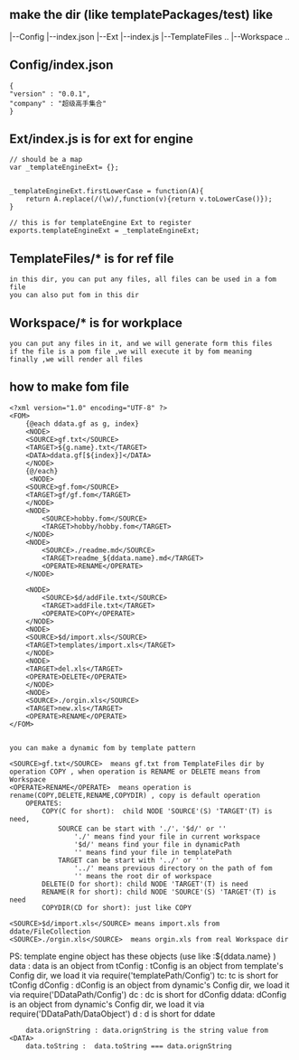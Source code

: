 ## make the dir (like templatePackages/test) like
|--Config
    |--index.json
|--Ext
    |--index.js
|--TemplateFiles
    ..
|--Workspace
    ..



## Config/index.json 
    {
    "version" : "0.0.1",
    "company" : "超级高手集合"
    }

## Ext/index.js  is for ext for engine
    // should be a map
    var _templateEngineExt= {};


    _templateEngineExt.firstLowerCase = function(A){
        return A.replace(/(\w)/,function(v){return v.toLowerCase()});
    }

    // this is for templateEngine Ext to register
    exports.templateEngineExt = _templateEngineExt;


## TemplateFiles/*   is for ref file  
    in this dir, you can put any files, all files can be used in a fom file
    you can also put fom in this dir

## Workspace/*   is for workplace
    you can put any files in it, and we will generate form this files
    if the file is a pom file ,we will execute it by fom meaning
    finally ,we will render all files

## how to make fom file
    <?xml version="1.0" encoding="UTF-8" ?>
    <FOM>
        {@each ddata.gf as g, index}
        <NODE>
        <SOURCE>gf.txt</SOURCE>
        <TARGET>${g.name}.txt</TARGET>
        <DATA>ddata.gf[${index}]</DATA>
        </NODE>
        {@/each}
         <NODE>
        <SOURCE>gf.fom</SOURCE>
        <TARGET>gf/gf.fom</TARGET>
        </NODE>
        <NODE>
            <SOURCE>hobby.fom</SOURCE>
            <TARGET>hobby/hobby.fom</TARGET>
        </NODE>
        <NODE>
            <SOURCE>./readme.md</SOURCE>
            <TARGET>readme_${ddata.name}.md</TARGET>
            <OPERATE>RENAME</OPERATE>
        </NODE>

        <NODE>
            <SOURCE>$d/addFile.txt</SOURCE>
            <TARGET>addFile.txt</TARGET>
            <OPERATE>COPY</OPERATE>
        </NODE>
        <NODE>
        <SOURCE>$d/import.xls</SOURCE>
        <TARGET>templates/import.xls</TARGET>
        </NODE>
        <NODE>
        <TARGET>del.xls</TARGET>
        <OPERATE>DELETE</OPERATE>
        </NODE>
        <NODE>
        <SOURCE>./orgin.xls</SOURCE>
        <TARGET>new.xls</TARGET>
        <OPERATE>RENAME</OPERATE>
    </FOM>


    you can make a dynamic fom by template pattern 

    <SOURCE>gf.txt</SOURCE>  means gf.txt from TemplateFiles dir by operation COPY , when operation is RENAME or DELETE means from Workspace
    <OPERATE>RENAME</OPERATE>  means operation is rename(COPY,DELETE,RENAME,COPYDIR) , copy is default operation
        OPERATES:
            COPY(C for short):  child NODE 'SOURCE'(S) 'TARGET'(T) is need,  
                SOURCE can be start with './'，'$d/' or ''
                    './' means find your file in current workspace
                    '$d/' means find your file in dynamicPath
                    '' means find your file in templatePath
                TARGET can be start with '../' or ''
                    '../' means previous directory on the path of fom
                    '' means the root dir of workspace
            DELETE(D for short): child NODE 'TARGET'(T) is need
            RENAME(R for short): child NODE 'SOURCE'(S) 'TARGET'(T) is need
            COPYDIR(CD for short): just like COPY

    <SOURCE>$d/import.xls</SOURCE> means import.xls from ddate/FileCollection 
    <SOURCE>./orgin.xls</SOURCE>  means orgin.xls from real Workspace dir


PS: template engine object has these objects (use like :${ddata.name} )
        data :  data is an object from <DATA>
        tConfig : tConfig is an object from template's Config dir, we load it via require('templatePath/Config')
        tc:  tc is short for tConfig
        dConfig : dConfig is an object from dynamic's Config dir, we load it via require('DDataPath/Config')
        dc : dc is short for dConfig
        ddata: dConfig is an object from dynamic's Config dir, we load it via require('DDataPath/DataObject')
        d : d is short for ddate

        data.orignString : data.orignString is the string value from <DATA>
        data.toString :  data.toString === data.orignString 